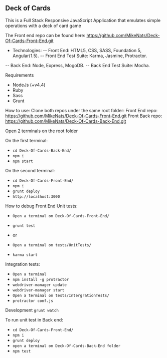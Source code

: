 ## Deck of Cards

This is a Full Stack Responsive JavaScript Application that emulates simple operations with a deck of card game

The Front end repo can be found here: https://github.com/MikeNats/Deck-Of-Cards-Front-End.git

- Technologies:
-- Front End: HTML5, CSS, SASS, Foundation 5, Angular(1.5). 
-- Front End Test Suite: Karma, Jasmine, Protractor. 

-- Back End: Node, Express, MogoDB. 
-- Back End Test Suite: Mocha. 

Requirements

- NodeJs (+v4.4)
- Ruby
- Sass
- Grunt

How to use:
Clone both repos under the same root folder:
Front End repo: https://github.com/MikeNats/Deck-Of-Cards-Front-End.git
Front Back repo: https://github.com/MikeNats/Deck-Of-Cards-Back-End.git

Open 2 terminals on the root folder

On the first terminal:
- `cd Deck-Of-Cards-Back-End/`
- `npm i`
- `npm start`

On the second terminal:
- `cd Deck-Of-Cards-Front-End/`
- `npm i`
- `grunt deploy`
- `http://localhost:3000`


How to debug Front End
Unit tests:
- `Open a terminal on Deck-Of-Cards-Front-End/`
- `grunt test`

- or

- `Open a terminal on tests/UnitTests/`
- `karma start`

Integration tests:

- `Open a terminal`
- `npm install -g protractor`
- `webdriver-manager update`
- `webdriver-manager start`
- `Open a terminal on tests/IntergrationTests/`
- `protractor conf.js`

Development
`grunt watch`

To run unit test in Back end:
- `cd Deck-Of-Cards-Front-End/`
- `npm i`
- `grunt deploy`
- `open a terminal on Deck-Of-Cards-Back-End folder`
- `npm test`


